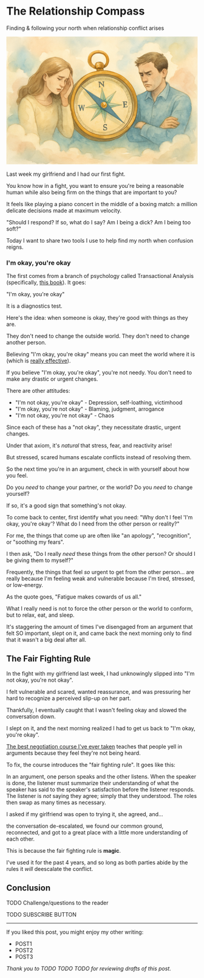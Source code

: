 <!------------------------- REFERENCE LINKS BLOCK ----------------------------------->
[TODO]: some-link
<!----------------------- END REFERENCE LINKS BLOCK --------------------------------->

The Relationship Compass
=========================
Finding & following your north when relationship conflict arises

![](./images/image.png)

Last week my girlfriend and I had our first fight.

You know how in a fight, you want to ensure you're being a reasonable human while also being firm on the things that are important to you?

It feels like playing a piano concert in the middle of a boxing match: a million delicate decisions made at maximum velocity.

"Should I respond? If so, what do I say? Am I being a dick? Am I being too soft?"

Today I want to share two tools I use to help find my north when confusion reigns.

### I'm okay, you're okay
The first comes from a branch of psychology called Transactional Analysis (specifically, [this book](https://en.wikipedia.org/wiki/I%27m_OK_%E2%80%93_You%27re_OK)). It goes:

"I'm okay, you're okay"

It is a diagnostics test.

Here's the idea: when someone is okay, they're good with things as they are.

They don't need to change the outside world. They don't need to change another person.

Believing "I'm okay, you're okay" means you can meet the world where it is (which is [really effective](https://altered.substack.com/p/charisma)).

If you believe "I'm okay, you're okay", you're not needy. You don't need to make any drastic or urgent changes.

There are other attitudes:

- "I'm not okay, you're okay" - Depression, self-loathing, victimhood
- "I'm okay, you're not okay" - Blaming, judgment, arrogance
- "I'm not okay, you're not okay" - Chaos

Since each of these has a "not okay", they necessitate drastic, urgent changes.

Under that axiom, it's _natural_ that stress, fear, and reactivity arise!

But stressed, scared humans escalate conflicts instead of resolving them.

So the next time you're in an argument, check in with yourself about how you feel.

Do you _need_ to change your partner, or the world? Do you _need_ to change yourself?

If so, it's a good sign that something's not okay.

To come back to center, first identify what you need: "Why don't I feel 'I'm okay, you're okay'? What do I need from the other person or reality?"

For me, the things that come up are often like "an apology", "recognition", or "soothing my fears".

I then ask, "Do I really _need_ these things from the other person? Or should I be giving them to myself?"

Frequently, the things that feel _so_ urgent to get from the other person... are really because I'm feeling weak and vulnerable because I'm tired, stressed, or low-energy.

As the quote goes, "Fatigue makes cowards of us all."

What I really need is not to force the other person or the world to conform, but to relax, eat, and sleep.

It's staggering the amount of times I've disengaged from an argument that felt SO important, slept on it, and came back the next morning only to find that it wasn't a big deal after all.

The Fair Fighting Rule
----------------------
In the fight with my girlfriend last week, I had unknowingly slipped into "I'm not okay, you're not okay".

I felt vulnerable and scared, wanted reassurance, and was pressuring her hard to recognize a perceived slip-up on her part.

Thankfully, I eventually caught that I wasn't feeling okay and slowed the conversation down.

I slept on it, and the next morning realized I had to get us back to "I'm okay, you're okay".

[The best negotiation course I've ever taken](https://www.amazon.com/Art-Negotiating-Best-Deal/dp/1629970654) teaches that people yell in arguments because they feel they're not being heard.

To fix, the course introduces the "fair fighting rule". It goes like this:

In an argument, one person speaks and the other listens. When the speaker is done, the listener must summarize their understanding of what the speaker has said to the speaker's satisfaction before the listener responds. The listener is _not_ saying they agree; simply that they understood. The roles then swap as many times as necessary.

I asked if my girlfriend was open to trying it, she agreed, and...

the conversation de-escalated, we found our common ground, reconnected, and got to a great place with a little more understanding of each other.

This is because the fair fighting rule is **magic**.

I've used it for the past 4 years, and so long as both parties abide by the rules it _will_ deescalate the conflict.

### 




Conclusion
----------
TODO Challenge/questions to the reader

TODO SUBSCRIBE BUTTON

-----------

If you liked this post, you might enjoy my other writing:

- POST1
- POST2
- POST3

_Thank you to TODO TODO TODO for reviewing drafts of this post._

<!------------------ IG POST DESCRIPTION --------------------->
<!--
TODO

🐒 Full article at link in bio.
-->
